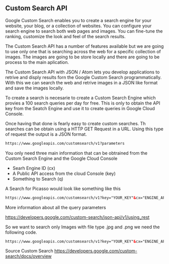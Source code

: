 ## Custom Search API

Google Custom Search enables you to create a search engine for your website, your blog, or a collection of websites. You can configure your search engine to search both web pages and images. You can fine-tune the ranking, customize the look and feel of the search results.

The Custom Search API has a number of features available but we are going to use only one that is searching across the web for a specific collection of images. The images are going to be store locally and there are going to be process to the main aplication.

The Custom Search API with JSON / Atom lets you develop applications to retrive and disply results forn the Google Custom Search programmatically. With this we can search the web and retrive images in a JSON like format and save the images locally.

To create a search is necesarie to create a Custom Search Engine which provies a 100 search queries per day for free. This is only to obtain the API key from the Seatch Engine and use it to create queries in Google Cloud Console.

Once having that done is fearly easy to create custom searches. Th searches can be obtain using a HTTP GET Request in a URL. Using this type of request the output is a JSON format.

```html
https://www.googleapis.com/customsearch/v1?parameters
```
You only need three main information that can be obtrained from the  Custom Search Engine and the Google Cloud Console

- Searh Engine ID (cx)
- A Public API access from the cloud Console (key)
- Something to Search (q)

A Search for Picasso would look like something like this

```html
https://www.googleapis.com/customsearch/v1?key="YOUR_KEY"&cx="ENGINE_API"&q="picasso&alt=json
```

More information about all the query parameters 

https://developers.google.com/custom-search/json-api/v1/using_rest

So we want to search only Images with file type .jpg and .png we need the following code.

```html
https://www.googleapis.com/customsearch/v1?key="YOUR_KEY"&cx="ENGINE_API"&q="picasso"&searchType="image"&fileType="png,jpg"&alt=json
```


Source Custom Search  https://developers.google.com/custom-search/docs/overview

